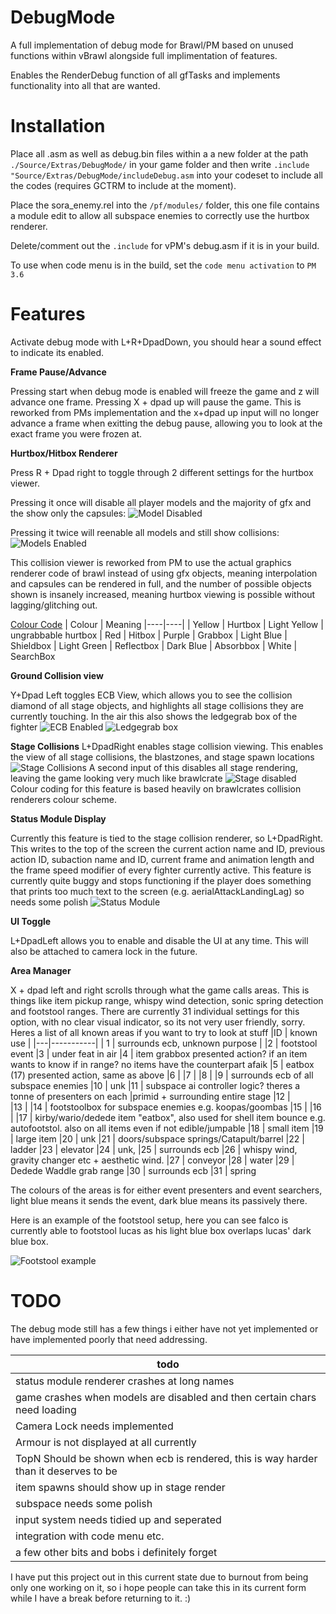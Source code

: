 # DebugMode
A full implementation of debug mode for Brawl/PM based on unused functions within vBrawl alongside full implimentation of features. 

Enables the RenderDebug function of all gfTasks and implements functionality into all that are wanted.

# Installation
Place all .asm as well as debug.bin files within a a new folder at the path `./Source/Extras/DebugMode/` in your game folder and then write `.include "Source/Extras/DebugMode/includeDebug.asm` into your codeset to include all the codes (requires GCTRM to include at the moment).

Place the sora_enemy.rel into the `/pf/modules/` folder, this one file contains a module edit to allow all subspace enemies to correctly use the hurtbox renderer.

Delete/comment out the `.include` for vPM's debug.asm if it is in your build.

To use when code menu is in the build, set the `code menu activation` to `PM 3.6` 
# Features
Activate debug mode with L+R+DpadDown, you should hear a sound effect to indicate its enabled.

__Frame Pause/Advance__

Pressing start when debug mode is enabled will freeze the game and z will advance one frame. Pressing X + dpad up will pause the game. This is reworked from PMs implementation and the x+dpad up input will no longer advance a frame when exitting the debug pause, allowing you to look at the exact frame you were frozen at. 

__Hurtbox/Hitbox Renderer__

Press R + Dpad right to toggle through 2 different settings for the hurtbox viewer. 

Pressing it once will disable all player models and the majority of gfx and the show only the capsules:
![Model Disabled](https://imgur.com/sUHhBwp.png)

Pressing it twice will reenable all models and still show collisions: 
![Models Enabled](https://imgur.com/AhY0Oi8.png)

This collision viewer is reworked from PM to use the actual graphics renderer code of brawl instead of using gfx objects, meaning interpolation and capsules can be rendered in full, and the number of possible objects shown is insanely increased, meaning hurtbox viewing is possible without lagging/glitching out.

<ins>Colour Code</ins>
| Colour | Meaning
|----|----|
| Yellow | Hurtbox
| Light Yellow | ungrabbable hurtbox
| Red | Hitbox
| Purple | Grabbox
| Light Blue | Shieldbox
| Light Green | Reflectbox
| Dark Blue | Absorbbox
| White | SearchBox

__Ground Collision view__

Y+Dpad Left toggles ECB View, which allows you to see the collision diamond of all stage objects, and highlights all stage collisions they are currently touching. In the air this also shows the ledgegrab box of the fighter
![ECB Enabled](https://imgur.com/xsHAUb2.png)
![Ledgegrab box](https://imgur.com/pyhkdvc.png)

__Stage Collisions__
L+DpadRight enables stage collision viewing. This enables the view of all stage collisions, the blastzones, and stage spawn locations
![Stage Collisions](https://imgur.com/c7MT6xK.png)
A second input of this disables all stage rendering, leaving the game looking very much like brawlcrate
![Stage disabled](https://imgur.com/GwKOorI.png)
Colour coding for this feature is based heavily on brawlcrates collision renderers colour scheme.

__Status Module Display__

Currently this feature is tied to the stage collision renderer, so L+DpadRight. This writes to the top of the screen the current action name and ID, previous action ID, subaction name and ID, current frame and animation length and the frame speed modifier of every fighter currently active.  This feature is currently quite buggy and stops functioning if the player does something that prints too much text to the screen (e.g. aerialAttackLandingLag) so needs some polish
![Status Module](https://imgur.com/S33WTOw.png)

__UI Toggle__

L+DpadLeft allows you to enable and disable the UI at any time. This will also be attached to camera lock in the future.

__Area Manager__

X + dpad left and right scrolls through what the game calls areas. This is things like item pickup range, whispy wind detection, sonic spring detection and footstool ranges. There are currently 31 individual settings for this option, with no clear visual indicator, so its not very user friendly, sorry. Heres a list of all known areas if you want to try to look at stuff 
|ID | known use |
|---|-----------|
| 1 | surrounds ecb, unknown purpose |
|2 | footstool event
|3 | under feat in air
|4 | item grabbox presented action? if an item wants to know if in range? no items have the counterpart afaik
|5 | eatbox (17) presented action, same as above
|6 |
|7 |
|8 | 
|9 | surrounds ecb of all subspace enemies
|10 | unk 
|11 | subspace ai controller logic? theres a tonne of presenters on each |primid + surrounding entire stage
|12 |  
|13 | 
|14 | footstoolbox for subspace enemies e.g. koopas/goombas
|15 | 
|16 | 
|17 | kirby/wario/dedede item "eatbox", also used for shell item bounce e.g. autofootstol. also on all items even if not edible/jumpable
|18 | small item
|19 | large item
|20 | unk 
|21 | doors/subspace springs/Catapult/barrel
|22 | ladder
|23 | elevator
|24 | unk,
|25 | surrounds ecb 
|26 | whispy wind, gravity changer etc + aesthetic wind.
|27 | conveyor
|28 | water 
|29 | Dedede Waddle grab range 
|30 | surrounds ecb
|31 | spring

The colours of the areas is for either event presenters and event searchers, light blue means it sends the event, dark blue means its passively there.

Here is an example of the footstool setup, here you can see falco is currently able to footstool lucas as his light blue box overlaps lucas' dark blue box.

![Footstool example](https://imgur.com/C1EInNU.png)

# TODO

The debug mode still has a few things i either have not yet implemented or have implemented poorly that need addressing. 

|todo|
|------|
|status module renderer crashes at long names
|game crashes when models are disabled and then certain chars need loading
|Camera Lock needs implemented
|Armour is not displayed at all currently
|TopN Should be shown when ecb is rendered, this is way harder than it deserves to be
|item spawns should show up in stage render
|subspace needs some polish
|input system needs tidied up and seperated
|integration with code menu etc.
|a few other bits and bobs i definitely forget

I have put this project out in this current state due to burnout from being only one working on it, so i hope people can take this in its current form while I have a break before returning to it. :)